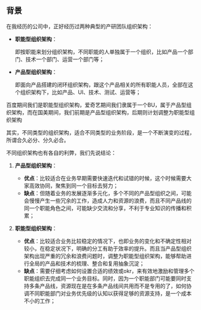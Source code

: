 ## **背景**

在我经历的公司中，正好经历过两种典型的产研团队组织架构：
- **职能型组织架构**：

  即按职能来划分组织架构，不同职能的人单独属于一个组织，比如产品一个部门、技术一个部门、运营一个部门等；

- **产品型组织架构**：

  即面向产品搭建的闭环组织架构，跟这个产品相关的所有职能人员，全部在这个组织架构下，比如产品、UI、技术、测试、运营等；

百度期间我们是职能型组织架构，爱奇艺期间我们隶属于一个BU，属于产品型组织架构，而在国美期间，我们前期是产品型组织架构，后期则计划调整为职能型组织架构

其实，不同类型的组织架构，适合不同类型的业务阶段，是一个不断演变的过程，所谓合久必分、分久必合。

不同组织架构也有各自的利弊，我们先说结论：

1. **产品型组织架构**：
    - **优点**：比较适合在业务早期需要快速迭代和试错的时候，这个时候需要大家高效协同，聚焦到同一个目标去努力；
    - **缺点**：但随着业务的发展逐渐多元化，多个不同的产品型组织之间，可能会慢慢产生一些冗余的工作，造成人力和资源的浪费，而且不同产品线的同一个职能角色之间，可能缺少交流和分享，不利于专业知识的传播和积累；

2. **职能型组织架构**：
    - **优点**：比较适合业务比较稳定的情况下，也即业务的变化和不确定性相对较小，在稳定状况下，明确的分工有助于效率的提升。而且当产品型组织架构出现严重的冗余和浪费问题时，调整为职能型组织架构，能够帮助进行全局的产品和技术的梳理、整合和复用抽象沉淀；
    - **缺点**：需要仔细考虑如何设置合适的绩效或okr，来有效地激励和管理多个职能组织去完成同一个业务目标。同时，因为一个职能部门可能要同时支持多条产品线，资源现在是在多条产品线间共用而不是专用的了，如何协调不同职能部门对业务优先级的认知以获得足够的资源支持，是一个成本不小的工作；




